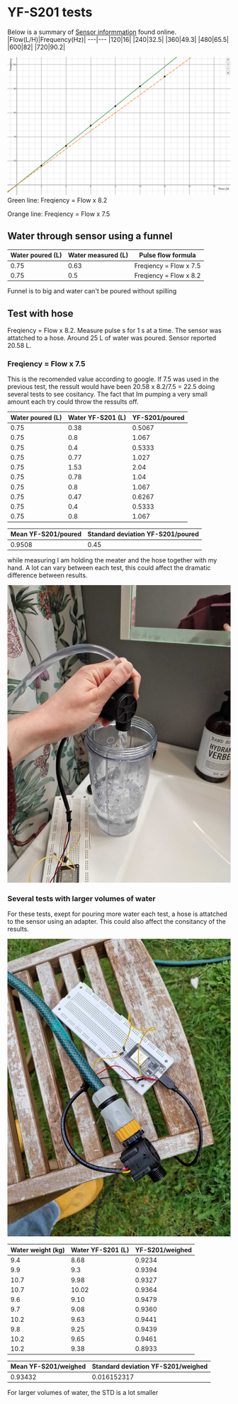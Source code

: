 # YF-S201 tests

Below is a summary of [Sensor informmation](https://components101.com/sensors/yf-s201-water-flow-measurement-sensor) found online.
|Flow(L/H)|Frequency(Hz)|
---|---
|120|16|
|240|32.5|
|360|49.3|
|480|65.5|
|600|82|
|720|90.2|

![Graph of flow VS frequency](../images/Flow_Frequency.png)
Green line: Freqiency = Flow x 8.2

Orange line: Freqiency = Flow x 7.5
## Water through sensor using a funnel


| Water poured (L) | Water measured (L) | Pulse flow formula     |
|------------------|--------------------|------------------------|
| 0.75             | 0.63               | Freqiency = Flow x 7.5 |
| 0.75             | 0.5                | Freqiency = Flow x 8.2 |

Funnel is to big and water can't be poured without spilling

## Test with hose

Freqiency = Flow x 8.2. Measure pulse s for 1 s at a time. The sensor was attatched to a hose. Around 25 L of water was poured. Sensor reported 20.58 L.

###  Freqiency = Flow x 7.5

This is the recomended value according to google. If 7.5 was used in the previous test, the ressult would have been 20.58 x 8.2/7.5 = 22.5
doing several tests to see cositancy. The fact that Im pumping a very small amount each try could throw the ressults off.

| Water poured (L) | Water YF-S201 (L) | YF-S201/poured |
|------------------|--------------------|------------------------|
| 0.75             | 0.38               | 0.5067 |
| 0.75             | 0.8                | 1.067 |
| 0.75             | 0.4                | 0.5333 |
| 0.75             | 0.77               | 1.027 |
| 0.75             | 1.53               | 2.04 |
| 0.75             | 0.78               | 1.04 |
| 0.75             | 0.8                | 1.067 |
| 0.75             | 0.47               | 0.6267 |
| 0.75             | 0.4                | 0.5333 |
| 0.75             | 0.8                | 1.067 |

| Mean YF-S201/poured | Standard deviation YF-S201/poured |
|------|--------------------|
|0.9508  | 0.45               |



while measuring I am holding the meater and the hose together with my hand. A lot can vary between each test, this could affect the dramatic difference between results.

![image depicting how flow meater was held during test](../images/sink_setup.png)

### Several tests with larger volumes of water

For these tests, exept for pouring more water each test, a hose is attatched to the sensor using an adapter. This could also affect the consitancy of the results. 

![image depicting microchip and flow meater attatched with adapter](../images/garden_setup.png)

| Water weight (kg) | Water YF-S201 (L) | YF-S201/weighed |
|-------------------|--------------------|--------------------------------|
| 9.4               | 8.68               | 0.9234                         |
| 9.9               | 9.3                | 0.9394                         |
| 10.7              | 9.98               | 0.9327                         |
| 10.7              | 10.02              | 0.9364                         |
| 9.6               | 9.10               | 0.9479                         |
| 9.7               | 9.08               | 0.9360                         |
| 10.2              | 9.63               | 0.9441                         |
| 9.8               | 9.25               | 0.9439                         |
| 10.2              | 9.65               | 0.9461                         |
| 10.2              | 9.38               | 0.8933                         |

| Mean YF-S201/weighed | Standard deviation YF-S201/weighed |
|------|--------------------|
|0.93432  | 0.016152317     |

For larger volumes of water, the STD is a lot smaller